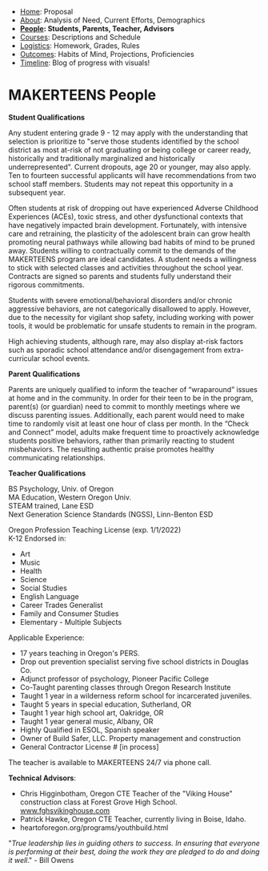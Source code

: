  - [Home](index.html): Proposal
 - [About](about.html): Analysis of Need, Current Efforts, Demographics
 - **[People](people.html): Students, Parents, Teacher, Advisors**
 - [Courses](courses.html): Descriptions and Schedule
 - [Logistics](logistics.html): Homework, Grades, Rules
 - [Outcomes](outcomes.html): Habits of Mind, Projections, Proficiencies
 - [Timeline](timeline.html): Blog of progress with visuals!

# MAKERTEENS People #

**Student Qualifications**  

Any student entering grade 9 - 12 may apply with the understanding that selection is prioritize to "serve those students identified by the school district as most at-risk of not graduating or being college or career ready, historically and traditionally marginalized and historically underrepresented". Current dropouts, age 20 or younger, may also apply. Ten to fourteen successful applicants will have recommendations from two school staff members. Students may not repeat this opportunity in a subsequent year.

Often students at risk of dropping out have experienced Adverse Childhood Experiences (ACEs), toxic stress, and other dysfunctional contexts that have negatively impacted brain development. Fortunately, with intensive care and retraining, the plasticity of the adolescent brain can grow health promoting neural pathways while allowing bad habits of mind to be pruned away. Students willing to contractually commit to the demands of the MAKERTEENS program are ideal candidates. A student needs a willingness to stick with selected classes and activities throughout the school year. Contracts are signed so parents and students fully understand their rigorous commitments.

Students with severe emotional/behavioral disorders and/or chronic aggressive behaviors, are not categorically disallowed to apply. However, due to the necessity for vigilant shop safety, including working with power tools, it would be problematic for unsafe students to remain in the program.

High achieving students, although rare, may also display at-risk factors such as sporadic school attendance and/or disengagement from extra-curricular school events.

**Parent Qualifications**  

Parents are uniquely qualified to inform the teacher of “wraparound” issues at home and in the community. In order for their teen to be in the program, parent(s) (or guardian) need to commit to monthly meetings where we discuss parenting issues. Additionally, each parent would need to make time to randomly visit at least one hour of class per month. In the “Check and Connect” model, adults make frequent time to proactively acknowledge students positive behaviors, rather than primarily reacting to student misbehaviors. The resulting authentic praise promotes healthy communicating relationships.

**Teacher Qualifications**  

BS Psychology, Univ. of Oregon  
MA Education, Western Oregon Univ.  
STEAM trained, Lane ESD  
Next Generation Science Standards (NGSS), Linn-Benton ESD  

Oregon Profession Teaching License (exp. 1/1/2022)  
K-12 Endorsed in:

*   Art
*   Music
*   Health
*   Science
*   Social Studies
*   English Language
*   Career Trades Generalist
*   Family and Consumer Studies
*   Elementary - Multiple Subjects

Applicable Experience:

*   17 years teaching in Oregon's PERS.
*   Drop out prevention specialist serving five school districts in Douglas Co.
*   Adjunct professor of psychology, Pioneer Pacific College
*   Co-Taught parenting classes through Oregon Research Institute
*   Taught 1 year in a wilderness reform school for incarcerated juveniles.
*   Taught 5 years in special education, Sutherland, OR
*   Taught 1 year high school art, Oakridge, OR
*   Taught 1 year general music, Albany, OR
*   Highly Qualified in ESOL, Spanish speaker
*   Owner of Build Safer, LLC. Property management and construction
*   General Contractor License # [in process]

The teacher is available to MAKERTEENS 24/7 via phone call.

**Technical Advisors**:

*   Chris Higginbotham, Oregon CTE Teacher of the "Viking House" construction class at Forest Grove High School. www.fghsvikinghouse.com
*   Patrick Hawke, Oregon CTE Teacher, currently living in Boise, Idaho.
*   heartoforegon.org/programs/youthbuild.html

"_True leadership lies in guiding others to success. In ensuring that everyone is performing at their best, doing the work they are pledged to do and doing it well_." - Bill Owens
